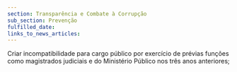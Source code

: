 ```yaml
---
section: Transparência e Combate à Corrupção
sub_section: Prevenção
fulfilled_date:
links_to_news_articles:
---
```


Criar incompatibilidade para cargo público por exercício de prévias funções como magistrados judiciais e do Ministério Público nos três anos anteriores;